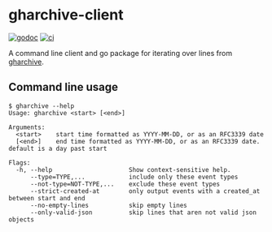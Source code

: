 # gharchive-client

[![godoc](https://godoc.org/github.com/WillAbides/gharchive-client?status.svg)](https://godoc.org/github.com/WillAbides/gharchive-client)
[![ci](https://github.com/WillAbides/gharchive-client/workflows/ci/badge.svg?branch=main&event=push)](https://github.com/WillAbides/gharchive-client/actions?query=workflow%3Aci+branch%3Amaster+event%3Apush)

A command line client and go package for iterating over lines from
[gharchive](https://www.gharchive.org/).

## Command line usage

```
$ gharchive --help
Usage: gharchive <start> [<end>]

Arguments:
  <start>    start time formatted as YYYY-MM-DD, or as an RFC3339 date
  [<end>]    end time formatted as YYYY-MM-DD, or as an RFC3339 date. default is a day past start

Flags:
  -h, --help                     Show context-sensitive help.
      --type=TYPE,...            include only these event types
      --not-type=NOT-TYPE,...    exclude these event types
      --strict-created-at        only output events with a created_at between start and end
      --no-empty-lines           skip empty lines
      --only-valid-json          skip lines that aren not valid json objects
```
